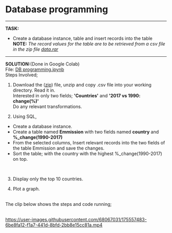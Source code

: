 # Database programming
---
<b>TASK:</b> 
*    Create a database instance, table and insert records into the table<br>
<B>NOTE:</B>   <i>The record values for the table are to be retrieved from a csv file in the zip file <a href="https://github.com/mulongocheloti/Python-SQLite3-Connection/blob/main/data.rar">data.rar<a></i>
---
<b>SOLUTION:</b>(Done in Google Colab)<br>
 File: <a href="https://colab.research.google.com/drive/1q39-8u6vgiiqdraLJliDA4pONVrEMO5y?usp=sharing">DB programming.ipynb</a><br>
Steps Involved;<br>
1. Download the ([zip](https://github.com/mulongocheloti/Python-SQLite3-Connection/raw/main/data.rar)) file, unzip and copy .csv file into your working directory. Read it in.<br>
   Interested in only two fields; **'Countries'** and **'2017 vs 1990: change(%)'**<br>
   Do any relevant transformations.<br>
  
2. Using SQL,
*   Create a database instance.
*   Create a table named **Emmission** with two fields  named **country** and **%_change(1990-2017)**
*   From the selected columns, Insert relevant records into the two fields of the table Emmission and save the changes.
*   Sort the table; with the country with the highest %_change(1990-2017) on top.
<br>
  
3. Display only the top 10 countries.<br>
  
4. Plot a graph.
<br>
 The clip below shows the steps and code running;<br><br>

https://user-images.githubusercontent.com/68067031/175557483-6be8fa12-f1a7-441d-8bfd-2bb8e15cc81a.mp4

